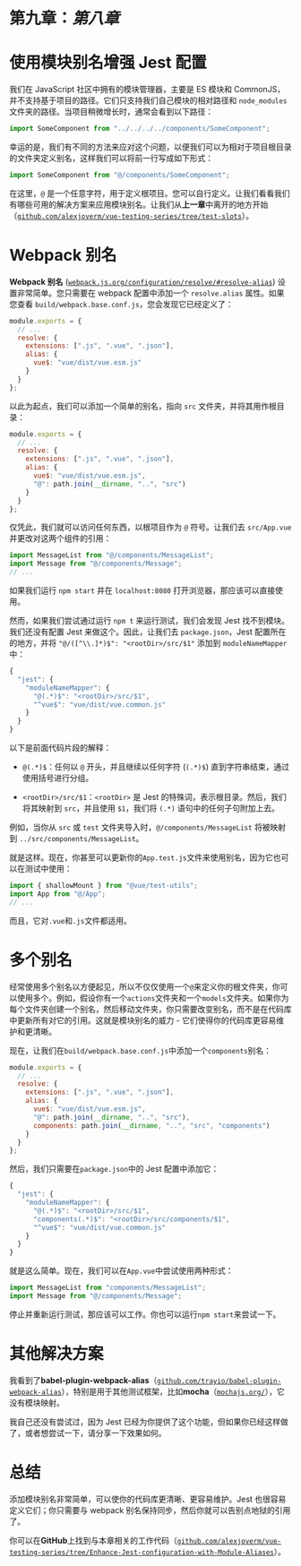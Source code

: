 # 第九章：*第八章*

# 使用模块别名增强 Jest 配置

我们在 JavaScript 社区中拥有的模块管理器，主要是 ES 模块和 CommonJS，并不支持基于项目的路径。它们只支持我们自己模块的相对路径和 `node_modules` 文件夹的路径。当项目稍微增长时，通常会看到以下路径：

```js
import SomeComponent from "../../../../components/SomeComponent";
```

幸运的是，我们有不同的方法来应对这个问题，以便我们可以为相对于项目根目录的文件夹定义别名，这样我们可以将前一行写成如下形式：

```js
import SomeComponent from "@/components/SomeComponent";
```

在这里，`@` 是一个任意字符，用于定义根项目。您可以自行定义。让我们看看我们有哪些可用的解决方案来应用模块别名。让我们从**上一章**中离开的地方开始（[`github.com/alexjoverm/vue-testing-series/tree/test-slots`](https://github.com/alexjoverm/vue-testing-series/tree/test-slots)）。

# Webpack 别名

**Webpack 别名** ([`webpack.js.org/configuration/resolve/#resolve-alias`](https://webpack.js.org/configuration/resolve/#resolve-alias)) 设置非常简单。您只需要在 webpack 配置中添加一个 `resolve.alias` 属性。如果您查看 `build/webpack.base.conf.js`，您会发现它已经定义了：

```js
module.exports = {
  // ...
  resolve: {
    extensions: [".js", ".vue", ".json"],
    alias: {
      vue$: "vue/dist/vue.esm.js"
    }
  }
};
```

以此为起点，我们可以添加一个简单的别名，指向 `src` 文件夹，并将其用作根目录：

```js
module.exports = {
  // ...
  resolve: {
    extensions: [".js", ".vue", ".json"],
    alias: {
      vue$: "vue/dist/vue.esm.js",
      "@": path.join(__dirname, "..", "src")
    }
  }
};
```

仅凭此，我们就可以访问任何东西，以根项目作为 `@` 符号。让我们去 `src/App.vue` 并更改对这两个组件的引用：

```js
import MessageList from "@/components/MessageList";
import Message from "@/components/Message";
// ...
```

如果我们运行 `npm start` 并在 `localhost:8080` 打开浏览器，那应该可以直接使用。

然而，如果我们尝试通过运行 `npm t` 来运行测试，我们会发现 Jest 找不到模块。我们还没有配置 Jest 来做这个。因此，让我们去 `package.json`，Jest 配置所在的地方，并将 `"@/([^\\.]*)$": "<rootDir>/src/$1"` 添加到 `moduleNameMapper` 中：

```js
{
  "jest": {
    "moduleNameMapper": {
      "@(.*)$": "<rootDir>/src/$1",
      "^vue$": "vue/dist/vue.common.js"
    }
  }
}
```

以下是前面代码片段的解释：

+   `@(.*)$`：任何以 `@` 开头，并且继续以任何字符 (`(.*)$`) 直到字符串结束，通过使用括号进行分组。

+   `<rootDir>/src/$1`：`<rootDir>` 是 Jest 的特殊词，表示根目录。然后，我们将其映射到 `src`，并且使用 `$1`，我们将 `(.*)` 语句中的任何子句附加上去。

例如，当你从 `src` 或 `test` 文件夹导入时，`@/components/MessageList` 将被映射到 `../src/components/MessageList`。

就是这样。现在，你甚至可以更新你的`App.test.js`文件来使用别名，因为它也可以在测试中使用：

```js
import { shallowMount } from "@vue/test-utils";
import App from "@/App";
// ...
```

而且，它对`.vue`和`.js`文件都适用。

# 多个别名

经常使用多个别名以方便起见，所以不仅仅使用一个`@`来定义你的根文件夹，你可以使用多个。例如，假设你有一个`actions`文件夹和一个`models`文件夹。如果你为每个文件夹创建一个别名，然后移动文件夹，你只需要改变别名，而不是在代码库中更新所有对它的引用。这就是模块别名的威力 - 它们使得你的代码库更容易维护和更清晰。

现在，让我们在`build/webpack.base.conf.js`中添加一个`components`别名：

```js
module.exports = {
  // ...
  resolve: {
    extensions: [".js", ".vue", ".json"],
    alias: {
      vue$: "vue/dist/vue.esm.js",
      "@": path.join(__dirname, "..", "src"),
      components: path.join(__dirname, "..", "src", "components")
    }
  }
};
```

然后，我们只需要在`package.json`中的 Jest 配置中添加它：

```js
{
  "jest": {
    "moduleNameMapper": {
      "@(.*)$": "<rootDir>/src/$1",
      "components(.*)$": "<rootDir>/src/components/$1",
      "^vue$": "vue/dist/vue.common.js"
    }
  }
}
```

就是这么简单。现在，我们可以在`App.vue`中尝试使用两种形式：

```js
import MessageList from "components/MessageList";
import Message from "@/components/Message";
```

停止并重新运行测试，那应该可以工作。你也可以运行`npm start`来尝试一下。

# 其他解决方案

我看到了**babel-plugin-webpack-alias**（[`github.com/trayio/babel-plugin-webpack-alias`](https://github.com/trayio/babel-plugin-webpack-alias)），特别是用于其他测试框架，比如**mocha**（[`mochajs.org/`](https://mochajs.org/)），它没有模块映射。

我自己还没有尝试过，因为 Jest 已经为你提供了这个功能，但如果你已经这样做了，或者想尝试一下，请分享一下效果如何。

# 总结

添加模块别名非常简单，可以使你的代码库更清晰、更容易维护。Jest 也很容易定义它们；你只需要与 webpack 别名保持同步，然后你就可以告别点地狱的引用了。

你可以在**GitHub**上找到与本章相关的工作代码（[`github.com/alexjoverm/vue-testing-series/tree/Enhance-Jest-configuration-with-Module-Aliases`](https://github.com/alexjoverm/vue-testing-series/tree/Enhance-Jest-configuration-with-Module-Aliases)）。
